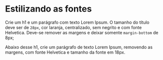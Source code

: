 # Estilizando as fontes

Crie um h1 e um parágrafo com texto Lorem Ipsum. O tamanho do título deve ser de `28px`, cor laranja, centralizado, sem negrito e com fonte Helvetica. Deve-se remover as margens e deixar somente `margin-bottom` de 8px;

Abaixo desse h1, crie um parágrafo de texto Lorem Ipsum, removendo as margens, com fonte Helvetica e tamanho da fonte em 18px.
